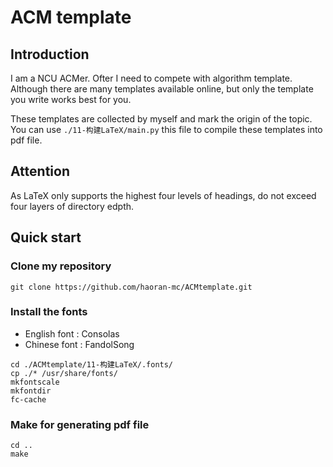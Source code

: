 # ACM template

## Introduction

I am a NCU ACMer. Ofter I need to compete with algorithm template. Although there are many templates available online, but only the template you write works best for you.

These templates are collected by myself and mark the origin of the topic. You can use `./11-构建LaTeX/main.py` this file to compile these templates into pdf file.

## Attention

As LaTeX only supports the highest four levels of headings, do not exceed four layers of directory edpth.

## Quick start

### Clone my repository

```shell
git clone https://github.com/haoran-mc/ACMtemplate.git
```

### Install the fonts

* English font : Consolas
* Chinese font : FandolSong

```shell
cd ./ACMtemplate/11-构建LaTeX/.fonts/
cp ./* /usr/share/fonts/
mkfontscale
mkfontdir
fc-cache
```

### Make for generating pdf file

```shell
cd ..
make
```

